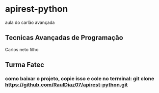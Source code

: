 # apirest-python
aula do carlão avançada

## Tecnicas Avançadas de Programação
Carlos neto filho

## Turma Fatec

### como baixar o projeto, copie isso e cole no terminal: git clone https://github.com/RaulDiaz07/apirest-python.git